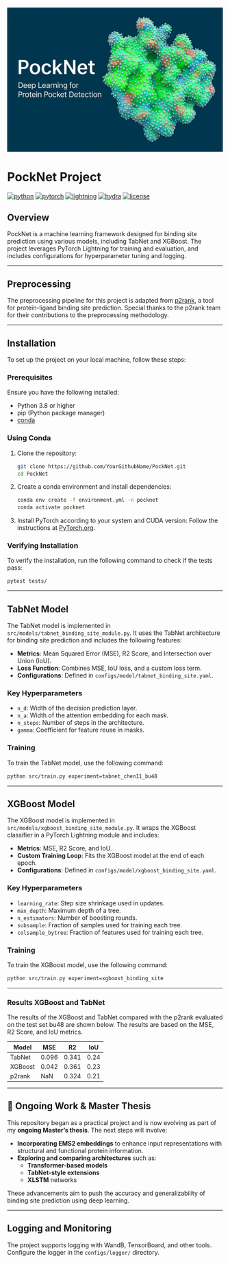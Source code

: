 ![Project Logo](Logo.png)

# PockNet Project

[![python](https://img.shields.io/badge/-Python_3.8_%7C_3.9_%7C_3.10-blue?logo=python&logoColor=white)](https://github.com/pre-commit/pre-commit)
[![pytorch](https://img.shields.io/badge/PyTorch_2.0+-ee4c2c?logo=pytorch&logoColor=white)](https://pytorch.org/get-started/locally/)
[![lightning](https://img.shields.io/badge/-Lightning_2.0+-792ee5?logo=pytorchlightning&logoColor=white)](https://pytorchlightning.ai/)
[![hydra](https://img.shields.io/badge/Config-Hydra_1.3-89b8cd)](https://hydra.cc/)
[![license](https://img.shields.io/badge/License-MIT-green.svg?labelColor=gray)](https://github.com/YourGithubName/PockNet#license)

## Overview

PockNet is a machine learning framework designed for binding site prediction using various models, including TabNet and XGBoost. The project leverages PyTorch Lightning for training and evaluation, and includes configurations for hyperparameter tuning and logging.

______________________________________________________________________

## Preprocessing

The preprocessing pipeline for this project is adapted from [p2rank](https://github.com/rdk/p2rank), a tool for protein-ligand binding site prediction. Special thanks to the p2rank team for their contributions to the preprocessing methodology.

______________________________________________________________________

## Installation

To set up the project on your local machine, follow these steps:

### Prerequisites

Ensure you have the following installed:

- Python 3.8 or higher
- pip (Python package manager)
- [conda](https://docs.conda.io/en/latest/miniconda.html)

### Using Conda

1. Clone the repository:

   ```bash
   git clone https://github.com/YourGithubName/PockNet.git
   cd PockNet
   ```

2. Create a conda environment and install dependencies:

   ```bash
   conda env create -f environment.yml -n pocknet
   conda activate pocknet
   ```

3. Install PyTorch according to your system and CUDA version:
   Follow the instructions at [PyTorch.org](https://pytorch.org/get-started/locally/).

### Verifying Installation

To verify the installation, run the following command to check if the tests pass:

```bash
pytest tests/
```

______________________________________________________________________

## TabNet Model

The TabNet model is implemented in `src/models/tabnet_binding_site_module.py`. It uses the TabNet architecture for binding site prediction and includes the following features:

- **Metrics**: Mean Squared Error (MSE), R2 Score, and Intersection over Union (IoU).
- **Loss Function**: Combines MSE, IoU loss, and a custom loss term.
- **Configurations**: Defined in `configs/model/tabnet_binding_site.yaml`.

### Key Hyperparameters

- `n_d`: Width of the decision prediction layer.
- `n_a`: Width of the attention embedding for each mask.
- `n_steps`: Number of steps in the architecture.
- `gamma`: Coefficient for feature reuse in masks.

### Training

To train the TabNet model, use the following command:

```bash
python src/train.py experiment=tabnet_chen11_bu48
```
______________________________________________________________________

## XGBoost Model

The XGBoost model is implemented in `src/models/xgboost_binding_site_module.py`. It wraps the XGBoost classifier in a PyTorch Lightning module and includes:

- **Metrics**: MSE, R2 Score, and IoU.
- **Custom Training Loop**: Fits the XGBoost model at the end of each epoch.
- **Configurations**: Defined in `configs/model/xgboost_binding_site.yaml`.

### Key Hyperparameters

- `learning_rate`: Step size shrinkage used in updates.
- `max_depth`: Maximum depth of a tree.
- `n_estimators`: Number of boosting rounds.
- `subsample`: Fraction of samples used for training each tree.
- `colsample_bytree`: Fraction of features used for training each tree.

### Training

To train the XGBoost model, use the following command:

```bash
python src/train.py experiment=xgboost_binding_site
```

---


### Results XGBoost and TabNet

The results of the XGBoost and TabNet compared with the p2rank evaluated on the test set bu48 are shown below. The results are based on the MSE, R2 Score, and IoU metrics.

| Model   | MSE   | R2    | IoU   |
|---------|-------|-------|-------|
| TabNet  | 0.096 | 0.341 | 0.24 |
| XGBoost | 0.042 | 0.361 | 0.23 |
| p2rank  | NaN | 0.324 | 0.21 |______________________________________________________________________


---

## 🚧 Ongoing Work & Master Thesis

This repository began as a practical project and is now evolving as part of my **ongoing Master’s thesis**. The next steps will involve:

- **Incorporating EMS2 embeddings** to enhance input representations with structural and functional protein information.
- **Exploring and comparing architectures** such as:
  - **Transformer-based models**
  - **TabNet-style extensions**
  - **XLSTM** networks

These advancements aim to push the accuracy and generalizability of binding site prediction using deep learning.

---
## Logging and Monitoring

The project supports logging with WandB, TensorBoard, and other tools. Configure the logger in the `configs/logger/` directory.
